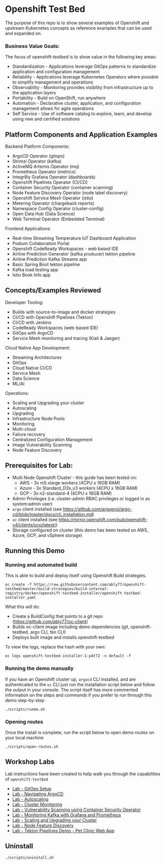 # Openshift Test Bed
The purpose of this repo is to show several examples of Openshift and upstream Kubernetes concepts as reference examples that can be used and expanded on.

### Business Value Goals:
The focus of openshift-testbed is to show value in the following key areas:
- Standardization - Applications leverage GitOps patterns to standardize application and configuration management
- Reliability - Applications leverage Kubernetes Operators where possible to simplify management and operations
- Observability - Monitoring provides visibility from infrastructure up to the application layers
- Portability - Build on OpenShift, run anywhere
- Automation - Declarative cluster, application, and configuration management allows for agile operations
- Self Service - Use of software catalog to explore, learn, and develop using new and certified solutions

## Platform Components and Application Examples

Backend Platform Components:
- ArgoCD Operator (gitops)
- Strimzi Operator (kafka)
- ActiveMQ Artemis Operator (mq)
- Prometheus Operator (metrics)
- Integr8ly Grafana Operator (dashboards)
- Openshift Pipelines Operator (CI/CD)
- Container Security Operator (container scanning)
- Node Feature Discovery Operator (node label discovery)
- Openshift Service Mesh Operator (istio)
- Metering Operator (chargeback reports)
- Namespace Config Operator (cluster-config)
- Open Data Hub (Data Science)
- Web Terminal Operator (Embedded Terminal)


Frontend Applications:
- Real-time Streaming Temperature IoT Dashboard Application
- Podium Collaboration Portal
- Openshift CodeReady Workspaces - web based IDE
- Airline Prediction Generator (kafka producer) tekton pipeline
- Airline Prediction Kafka Streams app
- Basic Spring Boot tekton pipeline
- Kafka load testing app
- Istio Book Info app

## Concepts/Examples Reviewed

Developer Tooling:
- Builds with source-to-image and docker strategies
- CI/CD with Openshift Pipelines (Tekton)
- CI/CD with Jenkins
- CodeReady Workspaces (web-based IDE)
- GitOps with ArgoCD
- Service Mesh monitoring and tracing (Kiali & Jaeger)

Cloud Native App Development:
- Streaming Architectures
- GitOps
- Cloud Native CI/CD
- Service Mesh
- Data Science
- ML/AI

Operations:
- Scaling and Upgrading your cluster
- Autoscaling
- Upgrading
- Infrastructure Node Pools
- Monitoring
- Multi-cloud
- Failure recovery
- Centralized Configuration Management
- Image Vulnerability Scanning
- Node Feature Discovery

## Prerequisites for Lab:
- Multi Node Openshift Cluster - this guide has been tested on:
     - AWS - 3x m5.xlarge workers (4CPU x 16GB RAM)
     - Azure - 3x Standard_D3s_v3 workers (4CPU x 16GB RAM)
     - GCP - 3x n2-standard-4 (4CPU x 16GB RAM)
- Admin Privileges (i.e. cluster-admin RBAC privileges or logged in as system:admin user)
- `argo` client installed (see https://github.com/argoproj/argo-cd/blob/master/docs/cli_installation.md)
- `oc` client installed (see https://mirror.openshift.com/pub/openshift-v4/clients/ocp/latest/)
- Storage configured on cluster (this demo has been tested on AWS, Azure, GCP, and vSphere storage)

## Running this Demo

### Running and automated build
This is able to build and deploy itself using Openshift Build strategies.
```
oc create -f https://raw.githubusercontent.com/ably77/openshift-testbed/master/build-strategies/build-internal-registry/docker/openshift-testbed-installer/openshift-testbed-installer.yaml
```

What this will do:
- Create a BuildConfig that points to a git repo (https://github.com/ably77/oc-client)
- Builds oc-client image including demo dependencies (git, openshift-testbed, argo CLI, tkn CLI)
- Deploys built image and installs openshift-testbed

To view the logs, replace the hash with your own:
```
oc logs openshift-testbed-installer-1-p4t72 -n default -f
```

### Running the demo manually
If you have an Openshift cluster up, `argocd` CLI installed, and are authenticated to the `oc` CLI just run the installation script below and follow the output in your console. The script itself has more commented information on the steps and commands if you prefer to run through this demo step-by-step
```
./scripts/runme.sh
```

### Opening routes
Once the install is complete, run the script below to open demo routes on your local machine
```
./scripts/open-routes.sh
```

## Workshop Labs
Lab instructions have been created to help walk you through the capabilities of `openshift-testbed`
- [Lab - GitOps Setup](https://github.com/ably77/openshift-testbed/blob/master/labs/gitops.md)
- [Lab - Navigating ArgoCD](https://github.com/ably77/openshift-testbed/blob/master/labs/argocd.md)
- [Lab - Autoscaling](https://github.com/ably77/openshift-testbed/blob/master/labs/autoscaling.md)
- [Lab - Cluster Monitoring](https://github.com/ably77/openshift-testbed/blob/master/labs/cluster-monitoring.md)
- [Lab - Vulnerability Scanning using Container Security Operator ](https://github.com/ably77/openshift-testbed/blob/master/labs/container-security-operator.md)
- [Lab - Monitoring Kafka with Grafana and Prometheus](https://github.com/ably77/openshift-testbed/blob/master/labs/kafka-monitoring.md)
- [Lab - Scaling and Upgrading your Cluster ](https://github.com/ably77/openshift-testbed/blob/master/labs/scaling-and-upgrading.md)
- [Lab - Node Feature Discovery](https://github.com/ably77/openshift-testbed/blob/master/labs/node-feature-discovery.md)
- [Lab - Tekton Pipelines Demo - Pet Clinic Web App](https://github.com/ably77/openshift-testbed/blob/master/labs/tekton-pipelines.md)


## Uninstall
```
./scripts/uninstall.sh
```
